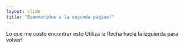 ```yaml
---
layout: slide
title: "Bienvenidos a la segunda página!"
---
```

Lo que me costo encontrar esto
Utiliza la flecha hacia la izquierda para volver!
